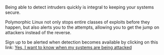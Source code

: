 Being able to detect intruders quickly is integral to keeping your systems secure.

Polymorphic Linux not only stops entire classes of exploits before they happen,
but also alerts you to the attempts, allowing you to get the jump on attackers instead of the reverse.

Sign up to be alerted when detection becomes available by clicking on this link:
[Yes, I want to know when my systems are being attacked](https://www.polyverse.com/)